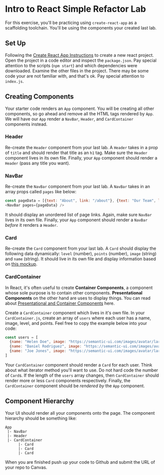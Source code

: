 # Intro to React Simple Refactor Lab

For this exercise, you'll be practicing using `create-react-app` as a scaffolding toolchain. You'll be using the components your created last lab. 

## Set Up

Following the [Create React App Instructions](https://reactjs.org/docs/create-a-new-react-app.html) to create a new react project. Open the project in a code editor and inspect the `package.json`. Pay special attention to the scripts (`npm start`) and which dependencies were downloaded. Examine the other files in the project. There may be some code your are not familiar with, and that's ok. Pay special attention to `index.js`.

## Creating Components

Your starter code renders an `App` component. You will be creating all other components, so go ahead and remove all the HTML tags rendered by `App`. We will have our `App` render a `NavBar`, `Header`, and `CardContainer` components instead.

### Header

Re-create the `Header` component from your last lab. A `Header` takes in a prop of `title` and should render that title as an `h1` tag. Make sure the `Header` component lives in its own file. Finally, your `App` component should render a `Header` (pass any title you want).

### NavBar

Re-create the `NavBar` component from your last lab. A `NavBar` takes in an array props called `pages` like below:

```js
const pageData = [{text: "About", link: "/about"}, {text: "Our Team", link: "/team"}, {text: "Pricing", link: "/pricing"}];
<NavBar pages={pageData} />
```

It should display an unordered list of page links. Again, make sure `NavBar` lives in its own file.  Finally, your `App` component should render a `NavBar` _before_ it renders a `Header`.

### Card

Re-create the `Card` component from your last lab. A `Card` should display the following data dynamically: `level` (number), `points` (number), `image` (string) and `name` (string). It should live in its own file and display information based on [this mockup](https://github.com/The-Marcy-Lab-School/review-8_0/blob/master/card.png).


### CardContainer

In React, it's often useful to create **Container Components**, a component whose sole purpose is to contain other components. **Presentational Components** on the other hand are uses to display things. You can read about [Presentational and Container Components](https://medium.com/@dan_abramov/smart-and-dumb-components-7ca2f9a7c7d0) here.

Create a `CardContainer` component which lives in it's own file. In your `CardContainer.js`, create an array of `users` where each user has a name, image, level, and points. Feel free to copy the example below into your code:

```js
const users = [
  {name: "Helen Doe", image: "https://semantic-ui.com/images/avatar/large/helen.jpg", level: 4, points: 2435}, 
  {name: "Daniel Rodriguez", image: "https://semantic-ui.com/images/avatar/large/daniel.jpg", level: 13, points: 5235}, 
  {name: "Joe Jones", image: "https://semantic-ui.com/images/avatar/large/joe.jpg", level: 20, points: 10513}
]
```

Your `CardContainer` component should render a `Card` for each user. Think about what iterator method you'll want to use. Do not hard code the number of `Card`s. If the length of the `users` array changes, then `CardContainer` should render more or less `Card` components respectively. Finally, the `CardContainer` component should be _rendered by_ the `App` component.

## Component Hierarchy

Your UI should render all your components onto the page. The component hierarchy should be something like:
```
App
 |- NavBar
 |- Header
 |- CardContainer
      |- Card
      |- Card
      |- Card
```

When you are finished push up your code to Github and submit the URL of your repo to Canvas. 
